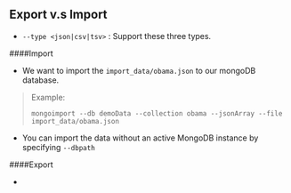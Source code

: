 ## Export v.s Import

- `--type <json|csv|tsv>` : Support these three types.

####Import

- We want to import the `import_data/obama.json` to our mongoDB database.

> Example:
>
> `mongoimport --db demoData --collection obama --jsonArray --file import_data/obama.json`

- You can import the data without an active MongoDB instance by specifying `--dbpath`


####Export

- 